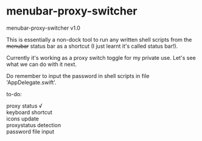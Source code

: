 # menubar-proxy-switcher

menubar-proxy-switcher v1.0

This is essentially a non-dock tool to run any written shell scripts from the ~~menubar~~ status bar as a shortcut (I just learnt it's called status bar!). 

Currently it's working as a proxy switch toggle for my private use. Let's see what we can do with it next.

Do remember to input the password in shell scripts in file 'AppDelegate.swift'.

to-do:  
  
  proxy status √  
  keyboard shortcut  
  icons update  
  proxystatus detection  
  password file input
